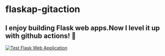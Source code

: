 # flaskap-gitaction
## I enjoy building Flask web apps.Now I level it up with github actions! 💪
[![Test Flask Web Application](https://github.com/derekYankie/flaskap-gitaction/actions/workflows/app-test.yml/badge.svg)](https://github.com/derekYankie/flaskap-gitaction/actions/workflows/app-test.yml)